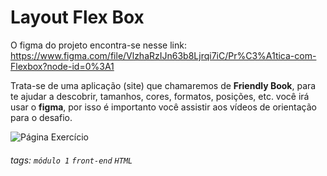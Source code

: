 # Layout Flex Box

O figma do projeto encontra-se nesse link:
https://www.figma.com/file/VlzhaRzIJn63b8Ljrqi7iC/Pr%C3%A1tica-com-Flexbox?node-id=0%3A1


Trata-se de uma aplicação (site) que chamaremos de **Friendly Book**, para te ajudar a descobrir, tamanhos, cores, formatos, posições, etc. você irá usar o **figma**, por isso é importanto você assistir aos vídeos de orientação para o desafio.

![Página Exercício](https://github.com/Weber-Rodrigues/pagina-com-flex-box/assets/108552070/25160443-f886-487b-9873-8151ad0352ed)



###### tags: `módulo 1` `front-end` `HTML`
